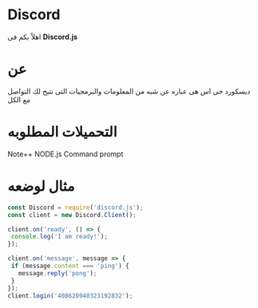 # Discord
اهلاً بكم فى **Discord.js**
# عن
ديسكورد جى اس هى عباره عن شبه من المعلومات والبرمجيات التى تتيح لك التواصل مع الكل
# التحميلات المطلوبه
Note++
 NODE.js Command prompt
# مثال لوضعه
 ```d.js
 const Discord = require('discord.js');
const client = new Discord.Client();

client.on('ready', () => {
  console.log('I am ready!');
});

client.on('message', message => {
  if (message.content === 'ping') {
    message.reply('pong');
  }
});
client.login('408620940323192832');
```
